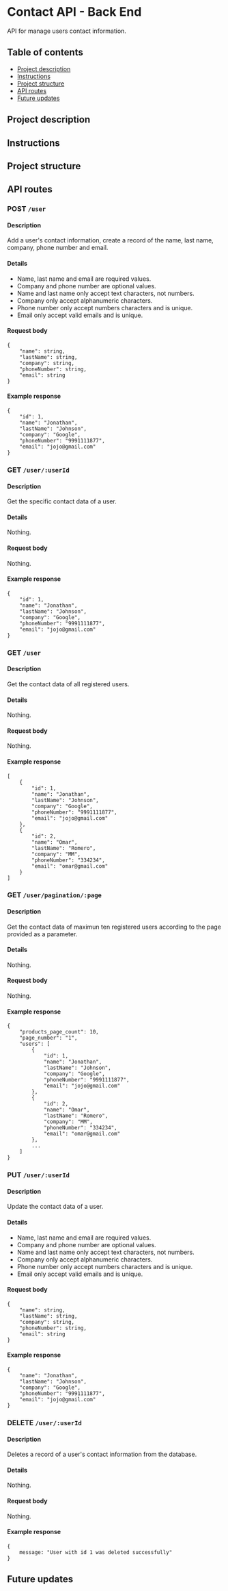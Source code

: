 # Contact API - Back End
API for manage users contact information.

## Table of contents

- [Project description](#project-description)
- [Instructions](#instructions)
- [Project structure](#project-structure)
- [API routes](#api-routes)
- [Future updates](#future-updates)

## Project description

## Instructions

## Project structure

## API routes

### POST ```/user```

#### Description
Add a user's contact information, create a record of the name, last name, company, phone number and email.

#### Details
- Name, last name and email are required values.
- Company and phone number are optional values.
- Name and last name only accept text characters, not numbers.
- Company only accept alphanumeric characters.
- Phone number only accept numbers characters and is unique.
- Email only accept valid emails and is unique.

#### Request body
    {
        "name": string,
        "lastName": string,
        "company": string,
        "phoneNumber": string,
        "email": string
    }

#### Example response
    {
        "id": 1,
        "name": "Jonathan",
        "lastName": "Johnson",
        "company": "Google",
        "phoneNumber": "9991111877",
        "email": "jojo@gmail.com"
    }
    
### GET ```/user/:userId```

#### Description
Get the specific contact data of a user.

#### Details
Nothing.

#### Request body
Nothing.

#### Example response
    {
        "id": 1,
        "name": "Jonathan",
        "lastName": "Johnson",
        "company": "Google",
        "phoneNumber": "9991111877",
        "email": "jojo@gmail.com"
    }

### GET ```/user```

#### Description
Get the contact data of all registered users.

#### Details
Nothing.

#### Request body
Nothing.

#### Example response

    [
        {
            "id": 1,
            "name": "Jonathan",
            "lastName": "Johnson",
            "company": "Google",
            "phoneNumber": "9991111877",
            "email": "jojo@gmail.com"
        },
        {
            "id": 2,
            "name": "Omar",
            "lastName": "Romero",
            "company": "MM",
            "phoneNumber": "334234",
            "email": "omar@gmail.com"
        }
    ]

### GET ```/user/pagination/:page```

#### Description
Get the contact data of maximun ten registered users according to the page provided as a parameter.

#### Details
Nothing.

#### Request body
Nothing.

#### Example response

    {
        "products_page_count": 10,
        "page_number": "1",
        "users": [
            {
                "id": 1,
                "name": "Jonathan",
                "lastName": "Johnson",
                "company": "Google",
                "phoneNumber": "9991111877",
                "email": "jojo@gmail.com"
            },
            {
                "id": 2,
                "name": "Omar",
                "lastName": "Romero",
                "company": "MM",
                "phoneNumber": "334234",
                "email": "omar@gmail.com"
            },
            ...
        ]
    } 
    
### PUT ```/user/:userId```

#### Description
Update the contact data of a user.

#### Details
- Name, last name and email are required values.
- Company and phone number are optional values.
- Name and last name only accept text characters, not numbers.
- Company only accept alphanumeric characters.
- Phone number only accept numbers characters and is unique.
- Email only accept valid emails and is unique.

#### Request body
    {
        "name": string,
        "lastName": string,
        "company": string,
        "phoneNumber": string,
        "email": string
    }

#### Example response
    {
        "name": "Jonathan",
        "lastName": "Johnson",
        "company": "Google",
        "phoneNumber": "9991111877",
        "email": "jojo@gmail.com"
    }

### DELETE ```/user/:userId```

#### Description
Deletes a record of a user's contact information from the database.

#### Details
Nothing.

#### Request body
Nothing.

#### Example response
    {
        message: "User with id 1 was deleted successfully"
    }

## Future updates
